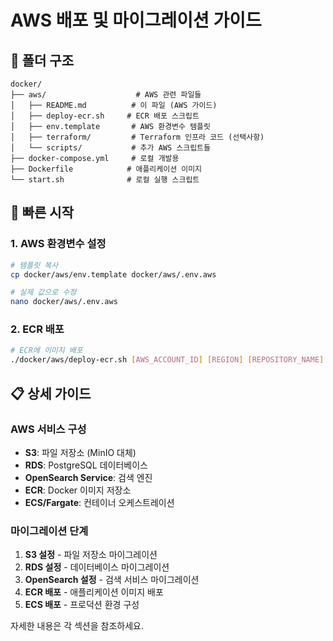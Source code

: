 # AWS 배포 및 마이그레이션 가이드

## 📁 폴더 구조
```
docker/
├── aws/                    # AWS 관련 파일들
│   ├── README.md          # 이 파일 (AWS 가이드)
│   ├── deploy-ecr.sh     # ECR 배포 스크립트
│   ├── env.template       # AWS 환경변수 템플릿
│   ├── terraform/         # Terraform 인프라 코드 (선택사항)
│   └── scripts/           # 추가 AWS 스크립트들
├── docker-compose.yml     # 로컬 개발용
├── Dockerfile            # 애플리케이션 이미지
└── start.sh              # 로컬 실행 스크립트
```

## 🚀 빠른 시작

### 1. AWS 환경변수 설정
```bash
# 템플릿 복사
cp docker/aws/env.template docker/aws/.env.aws

# 실제 값으로 수정
nano docker/aws/.env.aws
```

### 2. ECR 배포
```bash
# ECR에 이미지 배포
./docker/aws/deploy-ecr.sh [AWS_ACCOUNT_ID] [REGION] [REPOSITORY_NAME]
```

## 📋 상세 가이드

### AWS 서비스 구성
- **S3**: 파일 저장소 (MinIO 대체)
- **RDS**: PostgreSQL 데이터베이스
- **OpenSearch Service**: 검색 엔진
- **ECR**: Docker 이미지 저장소
- **ECS/Fargate**: 컨테이너 오케스트레이션

### 마이그레이션 단계
1. **S3 설정** - 파일 저장소 마이그레이션
2. **RDS 설정** - 데이터베이스 마이그레이션  
3. **OpenSearch 설정** - 검색 서비스 마이그레이션
4. **ECR 배포** - 애플리케이션 이미지 배포
5. **ECS 배포** - 프로덕션 환경 구성

자세한 내용은 각 섹션을 참조하세요. 